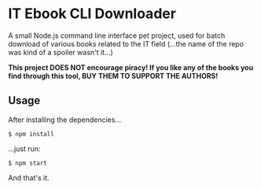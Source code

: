 # IT Ebook CLI Downloader

A small Node.js command line interface pet project, used for batch download of various books related to the IT field (...the name of the repo was kind of a spoiler wasn't it...)

**This project DOES NOT encourage piracy! If you like any of the books you find through this tool, BUY THEM TO SUPPORT THE AUTHORS!**

## Usage

After installing the dependencies...

    $ npm install

...just run:

    $ npm start

And that's it.